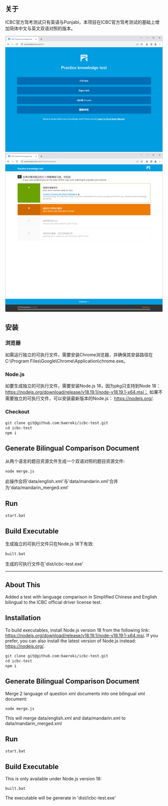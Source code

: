 ## 关于
ICBC官方驾考测试只有英语与Punjabi，本项目在ICBC官方驾考测试的基础上增加简体中文与英文双语对照的版本。

<img src="https://github.com/baeroki/icbc-test/blob/master/screenshots/launch.png?raw=true" alt="Launch" title="Launch" width="800" />

<img src="https://github.com/baeroki/icbc-test/blob/master/screenshots/test.png?raw=true" alt="Test" title="Test" width="800" />

## 安装

### 浏览器
如需运行独立的可执行文件，需要安装Chrome浏览器，并确保其安装路径在C:\Program Files\Google\Chrome\Application\chrome.exe。

### Node.js
如要生成独立的可执行文件，需要安装Node.js 18，因为pkg只支持到Node 18： https://nodejs.org/download/release/v18.19.1/node-v18.19.1-x64.msi； 如果不需要独立的可执行文件，可以安装最新版本的Node.js： https://nodejs.org/.

### Checkout
```
git clone git@github.com:baeroki/icbc-test.git
cd icbc-test
npm i
```

## Generate Bilingual Comparison Document
从两个语言的题目资源文件生成一个双语对照的题目资源文件:
```
node merge.js
```
此操作会将'data/english.xml'与'data/mandarin.xml'合并为'data/mandarin_merged.xml'

## Run
```
start.bat
```

## Build Executable
生成独立的可执行文件只在Node.js 18下有效:
```
built.bat
```
生成的可执行文件在'dist/icbc-test.exe'

---

## About This
Added a test with language comparison in Simplified Chinese and English bilingual to the ICBC official driver license test.

## Installation
To build executables, install Node.js version 18 from the following link: https://nodejs.org/download/release/v18.19.1/node-v18.19.1-x64.msi. If you prefer, you can also install the latest version of Node.js instead: https://nodejs.org/.
```
git clone git@github.com:baeroki/icbc-test.git
cd icbc-test
npm i
```

## Generate Bilingual Comparison Document
Merge 2 language of question xml documents into one bilingual xml document:
```
node merge.js
```
This will merge data/english.xml and data/mandarin.xml to data/mandarin_merged.xml

## Run
```
start.bat
```

## Build Executable
This is only available under Node.js version 18:
```
built.bat
```
The executable will be generate in 'dist/icbc-test.exe'
